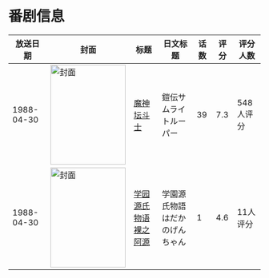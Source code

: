 # 番剧信息

|放送日期|封面|标题|日文标题|话数|评分|评分人数|
|---|---|---|---|---|---|---|
|1988-04-30|<img src="//lain.bgm.tv/pic/cover/c/c5/b2/3621_CrZsC.jpg" alt="封面" style="width:150px;height:200px;object-fit:cover;">|[魔神坛斗士](https://bangumi.tv/subject/3621)|鎧伝サムライトルーパー|39|7.3|548人评分|
|1988-04-30|<img src="/img/no_icon_subject.png" alt="封面" style="width:150px;height:200px;object-fit:cover;">|[学园源氏物语 裸之阿源](https://bangumi.tv/subject/111060)|学園源氏物語 はだかのげんちゃん|1|4.6|11人评分|
